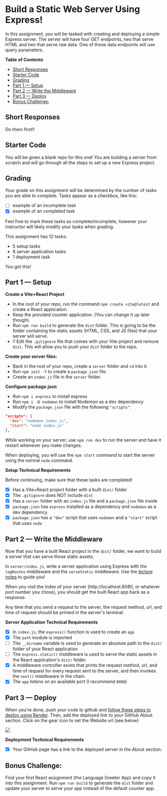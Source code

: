# Build a Static Web Server Using Express!

In this assignment, you will be tasked with creating and deploying a simple Express server. The server will have four GET endpoints, two that serve HTML and two that serve raw data. One of those data endpoints will use query parameters.

**Table of Contents**
- [Short Responses](#short-responses)
- [Starter Code](#starter-code)
- [Grading](#grading)
- [Part 1 — Setup](#part-1--setup)
- [Part 2 — Write the Middleware](#part-2--write-the-middleware)
- [Part 3 — Deploy](#part-3--deploy)
- [Bonus Challenge:](#bonus-challenge)

## Short Responses

Do them first!!

## Starter Code

You will be given a blank repo for this one! You are building a server from scratch and will go through all the steps to set up a new Express project.

## Grading

Your grade on this assignment will be determined by the number of tasks you are able to complete. Tasks appear as a checkbox, like this:

- [ ] example of an incomplete task
- [x] example of an completed task

Feel free to mark these tasks as complete/incomplete, however your instructor will likely modify your tasks when grading.

This assignment has 12 tasks:
- 5 setup tasks
- 6 server application tasks
- 1 deployment task

You got this!

## Part 1 — Setup

**Create a Vite+React Project**
* In the root of your repo, run the command `npm create vite@latest` and create a React application. 
* Keep the provided counter application. (You can change it up later though).
* Run `npm run build` to generate the `dist` folder. This is going to be the folder containing the static assets (HTML, CSS, and JS files) that your server will serve.
* ‼️ Edit the `.gitignore` file that comes with your Vite project and remove `dist`. This will allow you to push your `dist` folder to the repo.

**Create your server files:**
* Back in the root of your repo, create a `server` folder and `cd` into it.
* Run `npm init -Y` to create a `package.json` file.
* Create an `index.js` file in the `server` folder.

**Configure package.json**
* Run `npm i express` to install express
* Run `npm i -D nodemon` to install Nodemon as a dev dependency
* Modify the `package.json` file with the following `"scripts"`:

```json
"scripts": {
  "dev": "nodemon index.js",
  "start": "node index.js"
},
```

While working on your server, use `npm run dev` to run the server and have it restart whenever you make changes.

When deploying, you will use the `npm start` command to start the server using the normal `node` command.

**Setup Technical Requirements**

Before continuing, make sure that these tasks are completed!

- [x] Has a Vite+React project folder with a built `dist/` folder
- [x] The `.gitignore` does NOT include `dist`
- [x] Has a `server` folder with an `index.js` file and a `package.json` file inside
- [x] `package.json` has `express` installed as a dependency and `nodemon` as a dev dependency
- [x] `package.json` has a `"dev"` script that uses `nodemon` and a `"start"` script that uses `node`

## Part 2 — Write the Middleware

Now that you have a built React project in the `dist/` folder, we want to build a server that can serve those static assets.

In `server/index.js`, write a server application using Express with the `logRoutes` middleware and the `serveStatic` middleware. Use the [lecture notes](https://github.com/The-Marcy-Lab-School/8-0-1-express-middleware) to guide you!

When you visit the index of your server (http://localhost:8080, or whatever port number you chose), you should get the built React app back as a response. 

Any time that you send a request to the server, the request method, url, and time of request should be printed in the server's terminal.

**Server Application Technical Requirements**

- [x] In `index.js`, the `express()` function is used to create an `app`
- [x] The `path` module is imported
- [ ] The `__dirname` variable is used to generate an absolute path to the `dist/` folder of your React application
- [ ] The `express.static()` middleware is used to serve the static assets in the React application's `dist/` folder.
- [x] A middleware controller exists that prints the request method, url, and time of request for every request sent to the server, and then invokes the `next()` middleware in the chain.
- [x] The `app` listens on an available port (I recommend `8080`)

## Part 3 — Deploy

When you're done, push your code to github and [follow these steps to deploy using Render](https://github.com/The-Marcy-Lab-School/render-deployment-instructions). Then, add the deployed link to your GitHub About section. Click on the gear icon to set the Website url (see below)

![](./images/deployed-github.png)

**Deployment Technical Requirements**

- [x] Your GitHub page has a link to the deployed server in the About section. 

## Bonus Challenge: 

Find your first React assignment (the Language Greeter App) and copy it into this assignment. Run `npm run build` to generate the `dist` folder and update your server to serve your app instead of the default counter app.
